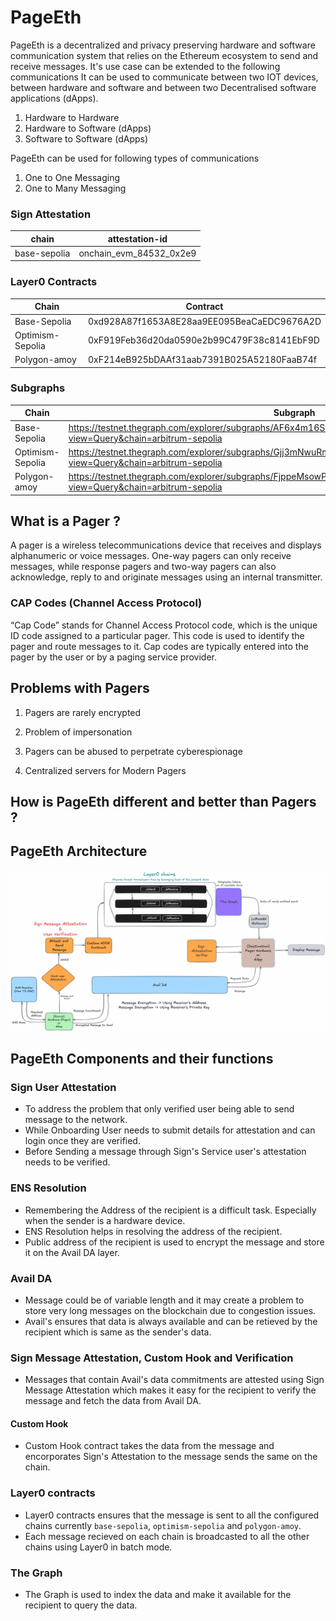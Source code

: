 # PageEth
PageEth is a decentralized and privacy preserving hardware and software communication system that relies on the Ethereum ecosystem to send and receive messages. It's use case can be extended to the following communications It can be used to communicate between two IOT devices, between hardware and software and between two Decentralised software applications (dApps).

1. Hardware to Hardware
2. Hardware to Software (dApps)
3. Software to Software (dApps)

PageEth can be used for following types of communications

1. One to One Messaging
2. One to Many Messaging


### Sign Attestation
| chain  | attestation-id |
|------------|------------|
| base-sepolia  | onchain_evm_84532_0x2e9   |

### Layer0 Contracts
| Chain   | Contract   |
|------------|------------|
| Base-Sepolia | 0xd928A87f1653A8E28aa9EE095BeaCaEDC9676A2D |
| Optimism-Sepolia | 0xF919Feb36d20da0590e2b99C479F38c8141EbF9D |
| Polygon-amoy | 0xF214eB925bDAAf31aab7391B025A52180FaaB74f |

### Subgraphs
| Chain   | Subgraph   |
|------------|------------|
| Base-Sepolia | https://testnet.thegraph.com/explorer/subgraphs/AF6x4m16SywZ9jCNs7WjXssRaeMiagEiaKcP6wGEuPqR?view=Query&chain=arbitrum-sepolia |
| Optimism-Sepolia | https://testnet.thegraph.com/explorer/subgraphs/Gjj3mNwuRmAu8tHXdayetxrnuANgwv7M62j11qBmZ7NF?view=Query&chain=arbitrum-sepolia |
| Polygon-amoy | https://testnet.thegraph.com/explorer/subgraphs/FjppeMsowPDo1HpJ6orqHMJDzL78qqoT4RYYHkuAXECx?view=Query&chain=arbitrum-sepolia |

## What is a Pager ?
A pager is a wireless telecommunications device that receives and displays alphanumeric or voice messages. One-way pagers can only receive messages, while response pagers and two-way pagers can also acknowledge, reply to and originate messages using an internal transmitter.

### CAP Codes (Channel Access Protocol)
“Cap Code” stands for Channel Access Protocol code, which is the unique ID code assigned to a particular pager. This code is used to identify the pager and route messages to it. Cap codes are typically entered into the pager by the user or by a paging service provider.

## Problems with Pagers

1. Pagers are rarely encrypted

2. Problem of impersonation

3. Pagers can be abused to perpetrate cyberespionage

4. Centralized servers for Modern Pagers


## How is PageEth different and better than Pagers ?



## PageEth Architecture

<img src="pageEth_Architecture.png" alt="PageEth Architecture">

## PageEth Components and their functions

### Sign User Attestation
* To address the problem that only verified user being able to send message to the network.
* While Onboarding User needs to submit details for attestation and can login once they are verified.
* Before Sending a message through Sign's Service user's attestation needs to be verified.

### ENS Resolution
* Remembering the Address of the recipient is a difficult task. Especially when the sender is a hardware device.
* ENS Resolution helps in resolving the address of the recipient.
* Public address of the recipient is used to encrypt the message and store it on the Avail DA layer.

### Avail DA
* Message could be of variable length and it may create a problem to store very long messages on the blockchain due to congestion issues.
* Avail's ensures that data is always available and can be retieved by the recipient which is same as the sender's data.

### Sign Message Attestation, Custom Hook and Verification
* Messages that contain Avail's data commitments are attested using Sign Message Attestation which makes it easy for the recipient to verify the message and fetch the data from Avail DA.

#### Custom Hook
* Custom Hook contract takes the data from the message and encorporates Sign's Attestation to the message sends the same on the chain.

### Layer0 contracts
* Layer0 contracts ensures that the message is sent to all the configured chains currently `base-sepolia`, `optimism-sepolia` and `polygon-amoy`.
* Each message recieved on each chain is broadcasted to all the other chains using Layer0 in batch mode.

### The Graph
* The Graph is used to index the data and make it available for the recipient to query the data.